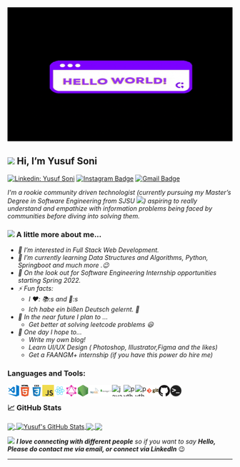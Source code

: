 
<img src="https://github.com/Yusuf-Juzar-Soni/Yusuf-Juzar-Soni/blob/main/hello%20world.gif" width="900" height="300">

<h2><img src="https://media.giphy.com/media/hvRJCLFzcasrR4ia7z/giphy.gif" width="25px"> Hi, I’m Yusuf Soni </h2>

[![Linkedin: Yusuf Soni](https://img.shields.io/badge/-YusufSoni-blue?style=flat-square&logo=Linkedin&logoColor=white&link=www.linkedin.com/in/yusuf-soni/)](www.linkedin.com/in/yusuf-soni)
[![Instagram Badge](https://img.shields.io/badge/-@yjs1897-purple?style=flat&logo=instagram&logoColor=white&link=https://www.instagram.com/yjs1897/)](https://www.instagram.com/yjs1897/)
[![Gmail Badge](https://img.shields.io/badge/-yusufjsoni-c14438?style=flat&logo=Gmail&logoColor=white&link=mailto:yusufjsoni@gmail.com)](mailto:yusufjsoni@gmail.com)

<p><em>I'm a rookie community driven technologist (currently pursuing my Master’s Degree in Software Engineering from SJSU <img src="https://media.giphy.com/media/fYSnHlufseco8Fh93Z/giphy.gif" width="30">) aspiring to really understand and empathize with information problems being faced by communities before diving into solving them.</em></p>

### <img src="https://github.com/TheDudeThatCode/TheDudeThatCode/blob/master/Assets/Developer.gif" width="45px"> A little more about me... <em>
  
   
  - 👀 I’m interested in Full Stack Web Development.
  - 🌱 I’m currently learning Data Structures and Algorithms, Python, Springboot and much more .:wink:
  - 💼 On the look out for  Software Engineering Internship opportunities starting Spring 2022.
  - ⚡ Fun facts: 
    - I ♥️: 📚:s and 🎥:s
    - Ich habe ein bißen Deutsch gelernt. 💬
  - 🎯 In the near future I plan to ...
    -  Get better at solving leetcode problems 😃
  - 🤞 One day I hope to...
    - Write my own blog!
    - Learn UI/UX Design ( Photoshop, Illustrator,Figma and the likes)
    - Get a FAANGM+ internship (if you have this power do hire me) 

</em>

### Languages and Tools:

<img align="left" alt="Visual Studio Code" width="26px" src="https://raw.githubusercontent.com/github/explore/80688e429a7d4ef2fca1e82350fe8e3517d3494d/topics/visual-studio-code/visual-studio-code.png" />
<img align="left" alt="HTML5" width="26px" src="https://raw.githubusercontent.com/github/explore/80688e429a7d4ef2fca1e82350fe8e3517d3494d/topics/html/html.png" />
<img align="left" alt="CSS3" width="26px" src="https://raw.githubusercontent.com/github/explore/80688e429a7d4ef2fca1e82350fe8e3517d3494d/topics/css/css.png" />
<img align="left" alt="JavaScript" width="26px" src="https://raw.githubusercontent.com/github/explore/80688e429a7d4ef2fca1e82350fe8e3517d3494d/topics/javascript/javascript.png" />
<img align="left" alt="React" width="26px" src="https://raw.githubusercontent.com/github/explore/80688e429a7d4ef2fca1e82350fe8e3517d3494d/topics/react/react.png" />
<img align="left" alt="GraphQL" width="26px" src="https://raw.githubusercontent.com/github/explore/80688e429a7d4ef2fca1e82350fe8e3517d3494d/topics/graphql/graphql.png" />
<img align="left" alt="Node.js" width="26px" src="https://raw.githubusercontent.com/github/explore/80688e429a7d4ef2fca1e82350fe8e3517d3494d/topics/nodejs/nodejs.png" />
<img align="left" alt="MySQL" width="26px" src="https://raw.githubusercontent.com/github/explore/80688e429a7d4ef2fca1e82350fe8e3517d3494d/topics/mysql/mysql.png" />
<img align="left" alt="MongoDB" width="26px" src="https://raw.githubusercontent.com/github/explore/80688e429a7d4ef2fca1e82350fe8e3517d3494d/topics/mongodb/mongodb.png" />
<img align="left" src="https://www.vectorlogo.zone/logos/java/java-icon.svg" alt="java" width="26px" height="26px"/> 
<img align="left" src="https://www.vectorlogo.zone/logos/python/python-icon.svg" alt="python" width="26px" height="26px"/>
<img align="left" src="https://www.vectorlogo.zone/logos/jupyter/jupyter-icon.svg" alt="python" width="26px" height="26px"/>
<img align="left" alt="Git" width="26px" src="https://raw.githubusercontent.com/github/explore/80688e429a7d4ef2fca1e82350fe8e3517d3494d/topics/git/git.png" />
<img align="left" alt="GitHub" width="26px" src="https://raw.githubusercontent.com/github/explore/78df643247d429f6cc873026c0622819ad797942/topics/github/github.png" />
<img align="left" alt="Terminal" width="26px" src="https://raw.githubusercontent.com/github/explore/80688e429a7d4ef2fca1e82350fe8e3517d3494d/topics/terminal/terminal.png" />
<br/>


### 📈 GitHub Stats

<a href="https://github.com/Yusuf-Juzar-Soni">
  <img align="center" src="https://github-readme-stats.vercel.app/api/top-langs/?username=Yusuf-Juzar-Soni&hide=java,html,tex&title_color=ffffff&text_color=c9cacc&icon_color=2bbc8a&bg_color=1d1f21&langs_count=3" />
</a>
<a href="https://github.com/Yusuf-Juzar-Soni">
  <img align="center" src="https://github-readme-stats.vercel.app/api?username=Yusuf-Juzar-Soni&show_icons=true&line_height=27&count_private=true&title_color=ffffff&text_color=c9cacc&icon_color=2bbc8a&bg_color=1d1f21" alt="Yusuf's GitHub Stats" />
</a>

<a href="https://github.com/Yusuf-Juzar-Soni/Reddit-Clone">
  <img align="center" src="https://github-readme-stats.vercel.app/api/pin/?username=Yusuf-Juzar-Soni&repo=Reddit-Clone&title_color=ffffff&text_color=c9cacc&icon_color=2bbc8a&bg_color=1d1f21" />
</a>


<a href="https://github.com/Yusuf-Juzar-Soni/CMPE-273-Splitwise-V2">
  <img align="center" src="https://github-readme-stats.vercel.app/api/pin/?username=Yusuf-Juzar-Soni&repo=CMPE-273-Splitwise-V2&title_color=ffffff&text_color=c9cacc&icon_color=2bbc8a&bg_color=1d1f21" />
</a>    


<br/>

<img src="https://media.giphy.com/media/LnQjpWaON8nhr21vNW/giphy.gif" width="60"> <em><b>I love connecting with different people</b> so if you want to say <b>Hello, Please do contact me via email, or connect via LinkedIn</b></em> :wink:

---
<!---
Yusuf-Juzar-Soni/Yusuf-Juzar-Soni is a ✨ special ✨ repository because its `README.md` (this file) appears on your GitHub profile.
You can click the Preview link to take a look at your changes.
--->
